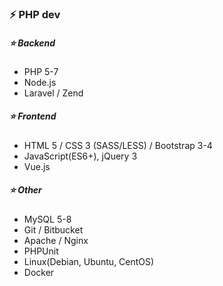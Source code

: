### ⚡ PHP dev

##### :star: Backend
- PHP 5-7
- Node.js
- Laravel / Zend

##### :star: Frontend
- HTML 5 / CSS 3 (SASS/LESS) / Bootstrap 3-4
- JavaScript(ES6+), jQuery 3
- Vue.js

##### :star: Other
- MySQL 5-8
- Git / Bitbucket
- Apache / Nginx
- PHPUnit
- Linux(Debian, Ubuntu, CentOS)
- Docker

<!--
**Lord-M/Lord-M** is a ✨ _special_ ✨ repository because its `README.md` (this file) appears on your GitHub profile.

Here are some ideas to get you started:

- 🔭 I’m currently working on ...
- 🌱 I’m currently learning ...
- 👯 I’m looking to collaborate on ...
- 🤔 I’m looking for help with ...
- 💬 Ask me about ...
- 📫 How to reach me: ...
- 😄 Pronouns: ...
- ⚡ Fun fact: ...
-->
